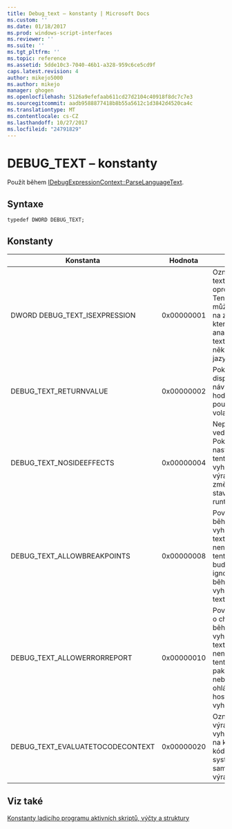 ```yaml
---
title: Debug_text – konstanty | Microsoft Docs
ms.custom: ''
ms.date: 01/18/2017
ms.prod: windows-script-interfaces
ms.reviewer: ''
ms.suite: ''
ms.tgt_pltfrm: ''
ms.topic: reference
ms.assetid: 5dde10c3-7040-46b1-a328-959c6ce5cd9f
caps.latest.revision: 4
author: mikejo5000
ms.author: mikejo
manager: ghogen
ms.openlocfilehash: 5126a9efefaab611cd27d2104c40918f8dc7c7e3
ms.sourcegitcommit: aadb9588877418b8b55a5612c1d3842d4520ca4c
ms.translationtype: MT
ms.contentlocale: cs-CZ
ms.lasthandoff: 10/27/2017
ms.locfileid: "24791829"
---
```

# <a name="debugtext-constants"></a>DEBUG_TEXT – konstanty
Použít během [IDebugExpressionContext::ParseLanguageText](../../winscript/reference/idebugexpressioncontext-parselanguagetext.md).  
  
## <a name="syntax"></a>Syntaxe  
  
```  
typedef DWORD DEBUG_TEXT;  
```  
  
## <a name="constants"></a>Konstanty  
  
|Konstanta|Hodnota|Popis|  
|--------------|-----------|-----------------|  
|DWORD DEBUG_TEXT_ISEXPRESSION|0x00000001|Označuje, že je text výrazu oproti příkaz. Tento příznak může mít vliv na způsob, ve kterém je analyzována text v některých jazycích.|  
|DEBUG_TEXT_RETURNVALUE|0x00000002|Pokud je k dispozici návratovou hodnotu, použije se volajícího.|  
|DEBUG_TEXT_NOSIDEEFFECTS|0x00000004|Nepovolit vedlejší účinky. Pokud je nastavený tento příznak, vyhodnocování výrazu by měl změnit žádné stav modulu runtime.|  
|DEBUG_TEXT_ALLOWBREAKPOINTS|0x00000008|Povolit zarážky během vyhodnocení textu. Pokud není nastavený tento příznak, budou zarážky ignorovat během vyhodnocení textu.|  
|DEBUG_TEXT_ALLOWERRORREPORT|0x00000010|Povolit zprávy o chybách během vyhodnocení textu. Pokud není nastavený tento příznak, pak chyby, nebudou ohlášena na hostiteli během vyhodnocování.|  
|DEBUG_TEXT_EVALUATETOCODECONTEXT|0x00000020|Označuje, že je výraz k vyhodnocení na kontext kódu než systémem samotného výrazu.|  
  
## <a name="see-also"></a>Viz také  
 [Konstanty ladicího programu aktivních skriptů, výčty a struktury](../../winscript/reference/active-script-debugger-constants-enumerations-and-structures.md)